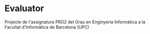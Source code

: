 # Evaluator
Projecte de l'assignatura PRO2 del Grau en Enginyeria Informàtica a la Facultat d'Informàtica de Barcelona (UPC)
